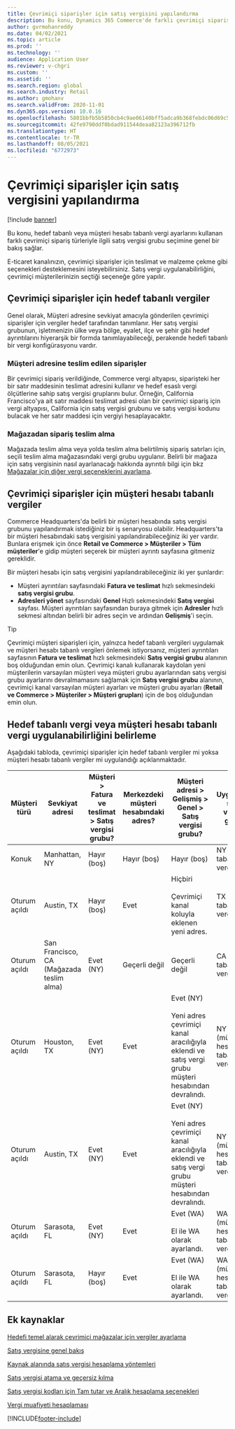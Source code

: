 ```yaml
---
title: Çevrimiçi siparişler için satış vergisini yapılandırma
description: Bu konu, Dynamics 365 Commerce'de farklı çevrimiçi sipariş türleri için satış vergisi grubu seçimine genel bir bakış sağlar .
author: gvrmohanreddy
ms.date: 04/02/2021
ms.topic: article
ms.prod: ''
ms.technology: ''
audience: Application User
ms.reviewer: v-chgri
ms.custom: ''
ms.assetid: ''
ms.search.region: global
ms.search.industry: Retail
ms.author: gmohanv
ms.search.validFrom: 2020-11-01
ms.dyn365.ops.version: 10.0.16
ms.openlocfilehash: 5801bbfb5b5850cb4c9ae06140bff5adca9b368febdc06d69c538fc49f9ee40a
ms.sourcegitcommit: 42fe9790ddf0bdad911544deaa82123a396712fb
ms.translationtype: HT
ms.contentlocale: tr-TR
ms.lasthandoff: 08/05/2021
ms.locfileid: "6772973"
---
```

# <a name="configure-sales-tax-for-online-orders"></a>Çevrimiçi siparişler için satış vergisini yapılandırma

[!include [banner](includes/banner.md)]

Bu konu, hedef tabanlı veya müşteri hesabı tabanlı vergi ayarlarını kullanan farklı çevrimiçi sipariş türleriyle ilgili satış vergisi grubu seçimine genel bir bakış sağlar. 

E-ticaret kanalınızın, çevrimiçi siparişler için teslimat ve malzeme çekme gibi seçenekleri desteklemesini isteyebilirsiniz. Satış vergi uygulanabilirliğini, çevrimiçi müşterilerinizin seçtiği seçeneğe göre yapılır. 

## <a name="destination-based-taxes-for-online-orders"></a>Çevrimiçi siparişler için hedef tabanlı vergiler

Genel olarak, Müşteri adresine sevkiyat amacıyla gönderilen çevrimiçi siparişler için vergiler hedef tarafından tanımlanır. Her satış vergisi grubunun, işletmenizin ülke veya bölge, eyalet, ilçe ve şehir gibi hedef ayrıntılarını hiyerarşik bir formda tanımlayabileceği, perakende hedefi tabanlı bir vergi konfigürasyonu vardır.

### <a name="orders-delivered-to-customer-address"></a>Müşteri adresine teslim edilen siparişler

Bir çevrimiçi sipariş verildiğinde, Commerce vergi altyapısı, siparişteki her bir satır maddesinin teslimat adresini kullanır ve hedef esaslı vergi ölçütlerine sahip satış vergisi gruplarını bulur. Örneğin, California Francisco'ya ait satır maddesi teslimat adresi olan bir çevrimiçi sipariş için vergi altyapısı, California için satış vergisi grubunu ve satış vergisi kodunu bulacak ve her satır maddesi için vergiyi hesaplayacaktır.

### <a name="order-pick-up-in-store"></a>Mağazadan sipariş teslim alma

Mağazada teslim alma veya yolda teslim alma belirtilmiş sipariş satırları için, seçili teslim alma mağazasındaki vergi grubu uygulanır. Belirli bir mağaza için satış vergisinin nasıl ayarlanacağı hakkında ayrıntılı bilgi için bkz [Mağazalar için diğer vergi seçeneklerini ayarlama](/dynamicsax-2012/appuser-itpro/set-other-tax-options-for-stores).

## <a name="customer-account-based-taxes-for-online-orders"></a>Çevrimiçi siparişler için müşteri hesabı tabanlı vergiler

Commerce Headquarters'da belirli bir müşteri hesabında satış vergisi grubunu yapılandırmak istediğiniz bir iş senaryosu olabilir. Headquarters'ta bir müşteri hesabındaki satış vergisini yapılandırabileceğiniz iki yer vardır. Bunlara erişmek için önce **Retail ve Commerce \> Müşteriler \> Tüm müşteriler**'e gidip müşteri seçerek bir müşteri ayrıntı sayfasına gitmeniz gereklidir.

Bir müşteri hesabı için satış vergisini yapılandırabileceğiniz iki yer şunlardır:

- Müşteri ayrıntıları sayfasındaki **Fatura ve teslimat** hızlı sekmesindeki **satış vergisi grubu**. 
- **Adresleri yönet** sayfasındaki **Genel** Hızlı sekmesindeki **Satış vergisi** sayfası. Müşteri ayrıntıları sayfasından buraya gitmek için **Adresler** hızlı sekmesi altından belirli bir adres seçin ve ardından **Gelişmiş**'i seçin.

> [!TIP]
> Çevrimiçi müşteri siparişleri için, yalnızca hedef tabanlı vergileri uygulamak ve müşteri hesabı tabanlı vergileri önlemek istiyorsanız, müşteri ayrıntıları sayfasının **Fatura ve teslimat** hızlı sekmesindeki **Satış vergisi grubu** alanının boş olduğundan emin olun. Çevrimiçi kanalı kullanarak kaydolan yeni müşterilerin varsayılan müşteri veya müşteri grubu ayarlarından satış vergisi grubu ayarlarını devralmamasını sağlamak için **Satış vergisi grubu** alanının, çevrimiçi kanal varsayılan müşteri ayarları ve müşteri grubu ayarları (**Retail ve Commerce \> Müşteriler \> Müşteri grupları**) için de boş olduğundan emin olun.

## <a name="determine-destination-based-tax-or-customer-account-based-tax-applicability"></a>Hedef tabanlı vergi veya müşteri hesabı tabanlı vergi uygulanabilirliğini belirleme 

Aşağıdaki tabloda, çevrimiçi siparişler için hedef tabanlı vergiler mi yoksa müşteri hesabı tabanlı vergiler mi uygulandığı açıklanmaktadır. 

| Müşteri türü | Sevkiyat adresi                   | Müşteri > Fatura ve teslimat > Satış vergisi grubu? | Merkezdeki müşteri hesabındaki adres? | Müşteri adresi > Gelişmiş > Genel > Satış vergisi grubu?                                              | Uygulanan satış vergisi grubu      |
|---------------|------------------------------------|-----------------------------------------------------|-----------------------------------|--------------------------------------------------------------------------------------------------------|------------------------------|
| Konuk         | Manhattan, NY                      | Hayır (boş)                                                | Hayır (boş)                              | Hayır (boş)                                                                                                   | NY (hedef tabanlı vergiler) |
| Oturum açıldı     | Austin, TX                          | Hayır (boş)                                             | Evet                               | Hiçbiri<br/><br/>Çevrimiçi kanal koluyla eklenen yeni adres.                                                            | TX (hedef tabanlı vergiler) |
| Oturum açıldı     | San Francisco, CA (Mağazada teslim alma) | Evet (NY)                                            | Geçerli değil                              | Geçerli değil                                                                                                    | CA (hedef tabanlı vergiler) |
| Oturum açıldı     | Houston, TX                         | Evet (NY)                                            | Evet                               | Evet (NY)<br/><br/>Yeni adres çevrimiçi kanal aracılığıyla eklendi ve satış vergi grubu müşteri hesabından devralındı. | NY (müşteri hesabı tabanlı vergiler)  |
| Oturum açıldı     | Austin, TX                          | Evet (NY)                                            | Evet                               | Evet (NY)<br/><br/>Yeni adres çevrimiçi kanal aracılığıyla eklendi ve satış vergi grubu müşteri hesabından devralındı. | NY (müşteri hesabı tabanlı vergiler)  |
| Oturum açıldı     | Sarasota, FL                       | Evet (NY)                                            | Evet                               | Evet (WA)<br/><br/>El ile WA olarak ayarlandı.                                                                          | WA (müşteri hesabı tabanlı vergiler)  |
| Oturum açıldı     | Sarasota, FL                       | Hayır (boş)                                                | Evet                               | Evet (WA)<br/><br/>El ile WA olarak ayarlandı.                                                                          | WA (müşteri hesabı tabanlı vergiler)  |

## <a name="additional-resources"></a>Ek kaynaklar

[Hedefi temel alarak çevrimiçi mağazalar için vergiler ayarlama](/dynamicsax-2012/appuser-itpro/set-up-taxes-for-online-stores-based-on-destination)

[Satış vergisine genel bakış](../finance/general-ledger/indirect-taxes-overview.md?toc=%2fdynamics365%2fcommerce%2ftoc.json) 

[Kaynak alanında satış vergisi hesaplama yöntemleri](../finance/general-ledger/sales-tax-calculation-methods-origin-field.md?toc=%2fdynamics365%2fcommerce%2ftoc.json) 

[ Satış vergisi atama ve geçersiz kılma](../supply-chain/procurement/tasks/sales-tax-assignment-overrides.md?toc=%2fdynamics365%2fcommerce%2ftoc.json) 

[Satış vergisi kodları için Tam tutar ve Aralık hesaplama seçenekleri](../finance/general-ledger/whole-amount-interval-options-sales-tax-codes.md?toc=%2fdynamics365%2fcommerce%2ftoc.json) 

[Vergi muafiyeti hesaplaması](tax-exempt-price-inclusive.md) 



[!INCLUDE[footer-include](../includes/footer-banner.md)]